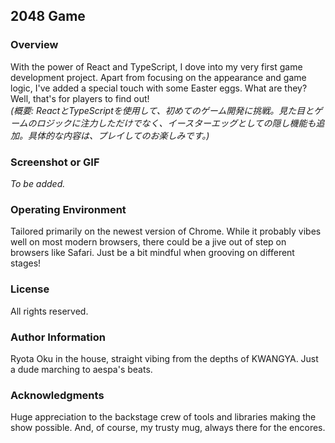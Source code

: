 ## 2048 Game

### Overview
With the power of React and TypeScript, I dove into my very first game development project. Apart from focusing on the appearance and game logic, I've added a special touch with some Easter eggs. What are they? Well, that's for players to find out!  
*(概要: ReactとTypeScriptを使用して、初めてのゲーム開発に挑戦。見た目とゲームのロジックに注力しただけでなく、イースターエッグとしての隠し機能も追加。具体的な内容は、プレイしてのお楽しみです。)*

### Screenshot or GIF
*To be added.*

### Operating Environment
Tailored primarily on the newest version of Chrome. While it probably vibes well on most modern browsers, there could be a jive out of step on browsers like Safari. Just be a bit mindful when grooving on different stages!

### License
All rights reserved.

### Author Information
Ryota Oku in the house, straight vibing from the depths of KWANGYA. Just a dude marching to aespa's beats.

### Acknowledgments
Huge appreciation to the backstage crew of tools and libraries making the show possible. And, of course, my trusty mug, always there for the encores.
